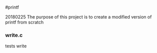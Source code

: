 #printf

20180225
The purpose of this project is to create a modified version of printf from scratch

### write.c
tests write

